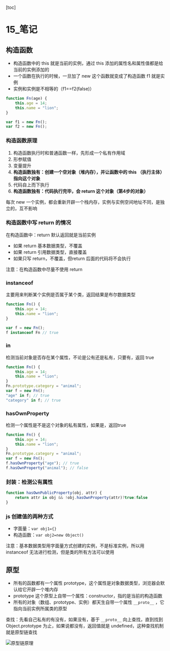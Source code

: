 [toc]

# 15\_笔记

## 构造函数

- 构造函数中的 this 就是当前的实例，通过 this 添加的属性名和属性值都是给当前的实例添加的
- 一个函数在执行的时候，一旦加了 new 这个函数就变成了构造函数 f1 就是实例
- 实例和实例是不相等的（f1==f2(false)）

```js
function Fn(age) {
    this.age = 14;
    this.name = "lion";
}

var f1 = new Fn();
var f2 = new Fn();
```

### 构造函数原理

1. 构造函数执行时和普通函数一样，先形成一个私有作用域
2. 形参赋值
3. 变量提升
4. **构造函数独有：创建一个空对象（堆内存），并让函数中的 this （执行主体）指向这个对象**
5. 代码自上而下执行
6. **构造函数独有：代码执行完毕，会 return 这个对象（第4步的对象）**

每次 new 一个实例，都会重新开辟一个栈内存，实例与实例空间地址不同，是独立的，互不影响

### 构造函数中写 return 的情况

在构造函数中：return 默认返回就是当前实例

- 如果 return 基本数据类型，不覆盖
- 如果 return 引用数据类型，直接覆盖
- 如果只写 return，不覆盖，但return 后面的代码将不会执行

注意：在构造函数中尽量不使用 return

### instanceof

主要用来判断某个实例是否属于某个类，返回结果是布尔数据类型

```js
function Fn() {
    this.age = 14;
    this.name = "lion";
}

var f = new Fn();
f instanceof Fn // true
```

### in 

检测当前对象是否存在某个属性，不论是公有还是私有，只要有，返回 true

```js
function Fn() {
    this.age = 14;
    this.name = "lion";
}
Fn.prototype.category = "animal";
var f = new Fn();
"age" in f; // true
"category" in f; // true
```

### hasOwnProperty

检测一个属性是不是这个对象的私有属性，如果是，返回true

```js
function Fn() {
    this.age = 14;
    this.name = "lion";
}
Fn.prototype.category = "animal";
var f = new Fn();
f.hasOwnProperty("age"); // true
f.hasOwnProperty("animal"); // false
```

### 封装：检测公有属性

```js
function hasOwnPublicProperty(obj, attr) {
    return attr in obj && !obj.hasOwnProperty(attr)?true:false
}
```

### js 创建值的两种方式

- 字面量：`var obj1={}`
- 构造函数：`var obj2=new Object()`

注意：基本数据类型用字面量方式创建的实例，不是标准实例，所以用 instanceof 无法进行检测，但是类的所有方法可以使用

## 原型

- 所有的函数都有一个属性 prototype，这个属性是对象数据类型，浏览器会默认给它开辟一个堆内存
- prototype 这个原型上自带一个属性：constructor，指的是当前的构造函数
- 所有的对象（数组、prototype、实例）都天生自带一个属性 `__proto__` ，它指向当前实例所属类的原型

查找：先看自己私有的有没有，如果没有，基于 `__proto__` 向上查找，直到找到 Object.prototype 为止，如果说都没有，返回值就是 undefined，这种查找机制就是原型链查找

![原型链原理](https://gitee.com/lilyn/pic/raw/master/js-img/%E5%8E%9F%E5%9E%8B%E9%93%BE%E5%8E%9F%E7%90%86.png)